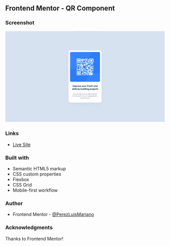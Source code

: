 ## Frontend Mentor - QR Component

### Screenshot
![version-desk](design/design.png)


### Links
- [Live Site ](https://perezluismariano.github.io/QR-Component/)

### Built with
- Semantic HTML5 markup
- CSS custom properties
- Flexbox
- CSS Grid
- Mobile-first workflow

### Author
- Frontend Mentor - [@PerezLuisMariano](https://www.frontendmentor.io/profile/PerezLuisMariano)

### Acknowledgments
Thanks to Frontend Mentor!
